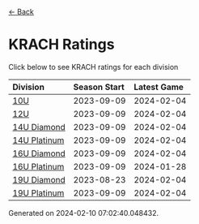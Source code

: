 [<- Back](../readme.md)
# KRACH Ratings
Click below to see KRACH ratings for each division

| Division | Season Start | Latest Game |
| :-- | :-- | :-- |
| [10U](10U-ratings.md) | 2023-09-09 | 2024-02-04 |
| [12U](12U-ratings.md) | 2023-09-09 | 2024-02-04 |
| [14U Diamond](14U-Diamond-ratings.md) | 2023-09-09 | 2024-02-04 |
| [14U Platinum](14U-Platinum-ratings.md) | 2023-09-09 | 2024-02-04 |
| [16U Diamond](16U-Diamond-ratings.md) | 2023-09-09 | 2024-02-04 |
| [16U Platinum](16U-Platinum-ratings.md) | 2023-09-09 | 2024-01-28 |
| [19U Diamond](19U-Diamond-ratings.md) | 2023-08-23 | 2024-02-04 |
| [19U Platinum](19U-Platinum-ratings.md) | 2023-09-09 | 2024-02-04 |

Generated on 2024-02-10 07:02:40.048432.
